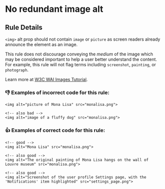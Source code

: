 # No redundant image alt

## Rule Details

`<img>` alt prop should not contain `image` or `picture` as screen readers already announce the element as an image.

This rule does not discourage conveying the _medium_ of the image which may be considered important to help a user better understand the content.
For example, this rule will not flag terms including `screenshot`, `painting`, or `photograph`.

Learn more at [W3C WAI Images Tutorial](https://www.w3.org/WAI/tutorials/images/).

### 👎 Examples of **incorrect** code for this rule:

```erb
<img alt="picture of Mona Lisa" src="monalisa.png">
```

```erb
<!-- also bad -->
<img alt="image of a fluffy dog" src="monalisa.png">
```

### 👍 Examples of **correct** code for this rule:

```erb
<!-- good -->
<img alt="Mona Lisa" src="monalisa.png">
```

```erb
<!-- also good -->
<img alt="The original painting of Mona Lisa hangs on the wall of Louvre museum" src="monalisa.png">
```

```erb
<!-- also good -->
<img alt="Screenshot of the user profile Settings page, with the 'Notifications' item highlighted" src="settings_page.png">
```
